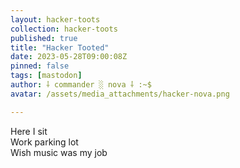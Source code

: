 ```yaml
---
layout: hacker-toots
collection: hacker-toots
published: true
title: "Hacker Tooted"
date: 2023-05-28T09:00:08Z
pinned: false
tags: [mastodon]
author: ⸸ commander ░ nova ⸸ :~$
avatar: /assets/media_attachments/hacker-nova.png

---
```


<p>Here I sit<br />Work parking lot<br />Wish music was my job</p>


